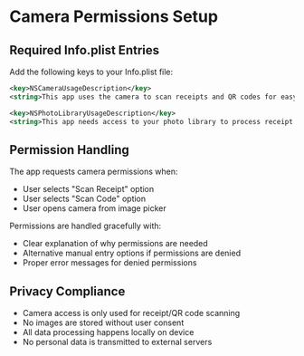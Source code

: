 # Camera Permissions Setup

## Required Info.plist Entries

Add the following keys to your Info.plist file:

```xml
<key>NSCameraUsageDescription</key>
<string>This app uses the camera to scan receipts and QR codes for easy expense splitting.</string>

<key>NSPhotoLibraryUsageDescription</key>
<string>This app needs access to your photo library to process receipt images for expense splitting.</string>
```

## Permission Handling

The app requests camera permissions when:
- User selects "Scan Receipt" option
- User selects "Scan Code" option
- User opens camera from image picker

Permissions are handled gracefully with:
- Clear explanation of why permissions are needed
- Alternative manual entry options if permissions are denied
- Proper error messages for denied permissions

## Privacy Compliance

- Camera access is only used for receipt/QR code scanning
- No images are stored without user consent
- All data processing happens locally on device
- No personal data is transmitted to external servers